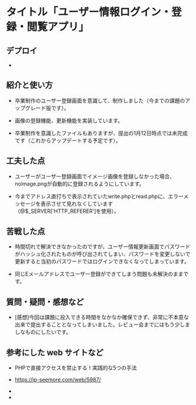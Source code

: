 # タイトル「ユーザー情報ログイン・登録・閲覧アプリ」

## デプロイ

  - 
 
## 紹介と使い方

  - 卒業制作のユーザー登録画面を意識して、制作しました（今までの課題のアップグレード版です）。

  - 画像の登録機能、更新機能を実装しています。

  - 卒業制作を意識したファイルもありますが、提出の1月12日時点では未完成です（これからアップデートする予定です）。

## 工夫した点

  - ユーザーがユーザー登録画面でイメージ画像を登録しなかった場合、noimage.pngが自動的に登録されるようにしています。 

  - 今までアドレス直打ちで表示されていたwrite.phpとread.phpに、エラーメッセージを表示させて見れなくしています（@$_SERVER['HTTP_REFERER']を使用）。

## 苦戦した点

  - 時間切れで解決できなかったのですが、ユーザー情報更新画面でパスワードがハッシュ化されたものが呼び出されてしまい、パスワードを変更しないで更新すると当初のパスワードではログインできなくなってしまっています。

  - 同じEメールアドレスでユーザー登録ができてしまう問題も未解決のままです。

## 質問・疑問・感想など

  - [感想]今回は課題に投入できる時間をなかなか確保できず、非常に不本意な出来で提出することとなってしまいました。レビュー会までにはもう少しましなものにしたいです。

## 参考にした web サイトなど

  - PHPで直接アクセスを禁止する！実践的な5つの手法
  - https://jp-seemore.com/web/5987/

  - 
  - 